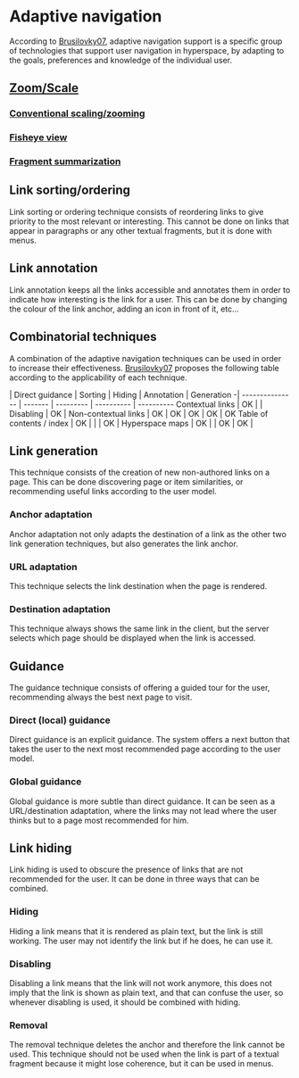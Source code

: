 # Adaptive navigation
According to [Brusilovky07](http://dx.doi.org/10.1007/978-3-540-72079-9_8), adaptive navigation support is a specific group of technologies that support user navigation in hyperspace, by adapting to the goals, preferences and knowledge of the individual user.
## [Zoom/Scale](../content_adaptation/index.md#zoomscale-fragments)
### [Conventional scaling/zooming](../content_adaptation/index.md#conventional-scalingzooming)
### [Fisheye view](content_adaptation/index.md#fisheye-view)
### [Fragment summarization](content_adaptation/index.md#fragment-summarization)
## Link sorting/ordering
Link sorting or ordering technique consists of reordering links to give priority to the most relevant or interesting. This cannot be done on links that appear in paragraphs or any other textual fragments, but it is done with menus.
## Link annotation
Link annotation keeps all the links accessible and annotates them in order to indicate how interesting is the link for a user. This can be done by changing the colour of the link anchor, adding an icon in front of it, etc...
## Combinatorial techniques
A combination of the adaptive navigation techniques can be used in order to increase their effectiveness. [Brusilovky07](http://dx.doi.org/10.1007/978-3-540-72079-9_8) proposes the following table according to the applicability of each technique.

 | Direct guidance | Sorting | Hiding    | Annotation | Generation
-| --------------- | ------- | --------- | ---------- | ----------
Contextual links          | OK |    | Disabling | OK |
Non-contextual links      | OK | OK | OK        | OK | OK
Table of contents / index | OK |    |           | OK |
Hyperspace maps           | OK |    | OK        | OK |
## Link generation
This technique consists of the creation of new non-authored links on a page. This can be done discovering page or item similarities, or recommending useful links according to the user model.
### Anchor adaptation
Anchor adaptation not only adapts the destination of a link as the other two link generation techniques, but also generates the link anchor.
### URL adaptation
This technique selects the link destination when the page is rendered.
### Destination adaptation
This technique always shows the same link in the client, but the server selects which page should be displayed when the link is accessed.
## Guidance
The guidance technique consists of offering a guided tour for the user, recommending always the best next page to visit.
### Direct (local) guidance
Direct guidance is an explicit guidance. The system offers a next button that takes the user to the next most recommended page according to the user model.
### Global guidance
Global guidance is more subtle than direct guidance. It can be seen as a URL/destination adaptation, where the links may not lead where the user thinks but to a page most recommended for him.
## Link hiding
Link hiding is used to obscure the presence of links that are not recommended for the user. It can be done in three ways that can be combined.
### Hiding
Hiding a link means that it is rendered as plain text, but the link is still working. The user may not identify the link but if he does, he can use it.
### Disabling
Disabling a link means that the link will not work anymore, this does not imply that the link is shown as plain text, and that can confuse the user, so whenever disabling is used, it should be combined with hiding.
### Removal
The removal technique deletes the anchor and therefore the link cannot be used. This technique should not be used when the link is part of a textual fragment because it might lose coherence, but it can be used in menus.
